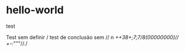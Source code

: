 # hello-world
test

Test sem definir / test de conclusão sem // n
*++38+;7;7/8(00000000)// +-:*"""//./
